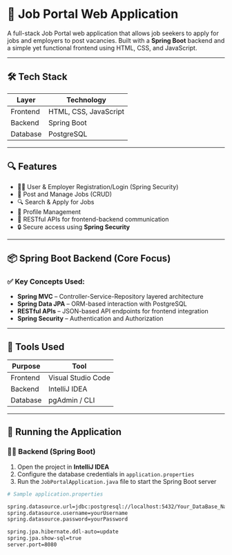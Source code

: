 # 💼 Job Portal Web Application

A full-stack Job Portal web application that allows job seekers to apply for jobs and employers to post vacancies. Built with a **Spring Boot** backend and a simple yet functional frontend using HTML, CSS, and JavaScript.

---

## 🛠 Tech Stack

| Layer      | Technology                         |
|------------|-------------------------------------|
| Frontend   | HTML, CSS, JavaScript               |
| Backend    | Spring Boot                         |
| Database   | PostgreSQL                          |

---

## 🔍 Features

- 🧑‍💼 User & Employer Registration/Login (Spring Security)
- 📃 Post and Manage Jobs (CRUD)
- 🔍 Search & Apply for Jobs
- 👤 Profile Management
- 📑 RESTful APIs for frontend-backend communication
- 🔒 Secure access using **Spring Security**

---

## 📦 Spring Boot Backend (Core Focus)

### ✅ Key Concepts Used:

- **Spring MVC** – Controller-Service-Repository layered architecture  
- **Spring Data JPA** – ORM-based interaction with PostgreSQL  
- **RESTful APIs** – JSON-based API endpoints for frontend integration  
- **Spring Security** – Authentication and Authorization  

---

## 🧪 Tools Used

| Purpose     | Tool               |
|-------------|--------------------|
| Frontend    | Visual Studio Code |
| Backend     | IntelliJ IDEA      |
| Database    | pgAdmin / CLI      |

---

## 🚀 Running the Application

### 🧑‍💻 Backend (Spring Boot)

1. Open the project in **IntelliJ IDEA**
2. Configure the database credentials in `application.properties`
3. Run the `JobPortalApplication.java` file to start the Spring Boot server

```bash
# Sample application.properties

spring.datasource.url=jdbc:postgresql://localhost:5432/Your_DataBase_Name
spring.datasource.username=yourUsername
spring.datasource.password=yourPassword

spring.jpa.hibernate.ddl-auto=update
spring.jpa.show-sql=true
server.port=8080

